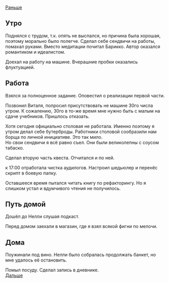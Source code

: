 [Раньше](2020.05.27.md)
## Утро
Поднялся с трудом, т.к. опять не выспался, но причина была хорошая, поэтому морально было полегче. Сделал себе сендвичи на работы, помахал руками. Вместо медитации почитал Барикко. Автор оказался романтиком и идеалистом.

Доехал на работу на машине. Вчерашние пробки оказались флуктуацией.
## Работа
Взялся за полноценное задание. Оповестил о реализации первой части.

Позвонил Виталя, попросил присутствовать не машине 30го числа утром. К сожалению, 30го в то-же время мне нужно быть с малым на сдаче учебников. Пришлось отказать.

Хотя сегодня официально столовая не работала. Именно поэтому я утром делал себе бутерброды. Работники столовой сообразили нам борща по личной инициативе. Это так мило.  
Но свои сендвичи я всё равно съел. Они были великолепны с соусом табаско.

Сделал вторую часть квеста. Отчитался и по ней.

к 17:00 отработала чистка аудилогов. Настроил шедьюлер и перенёс скрипт в боевую папку.

Оставшееся время пытался читать книгу по рефакторингу. Но я слишком устал и вдумчивого чтения не получилось.
## Путь домой
Дошёл до Нелли слушая подкаст.

Перед домом заехали в магазин, где я взял всякой фигни по мелочи.
## Дома
Поужинали под вино. Нелли было собралась продолжать банкет, но мне удалось её остановить.

Помыл посуду. Сделал запись в дневнике.  
[Дальше](2020.05.29.md)